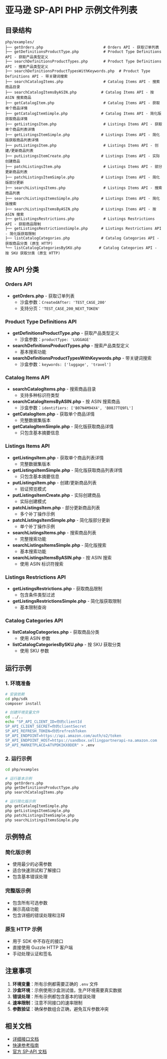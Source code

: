 # 亚马逊 SP-API PHP 示例文件列表

## 目录结构

```
php/examples/
├── getOrders.php                           # Orders API - 获取订单列表
├── getDefinitionsProductType.php           # Product Type Definitions API - 获取产品类型定义
├── searchDefinitionsProductTypes.php       # Product Type Definitions API - 搜索产品类型定义
├── searchDefinitionsProductTypesWithKeywords.php  # Product Type Definitions API - 带关键词搜索
├── searchCatalogItems.php                  # Catalog Items API - 搜索商品目录
├── searchCatalogItemsByASIN.php           # Catalog Items API - 按 ASIN 搜索商品
├── getCatalogItem.php                      # Catalog Items API - 获取单个商品详情
├── getCatalogItemSimple.php               # Catalog Items API - 简化版获取商品详情
├── getListingsItem.php                     # Listings Items API - 获取单个商品列表详情
├── getListingsItemSimple.php              # Listings Items API - 简化版获取商品列表详情
├── putListingsItem.php                     # Listings Items API - 创建/更新商品列表
├── putListingsItemCreate.php              # Listings Items API - 实际创建商品
├── patchListingsItem.php                   # Listings Items API - 部分更新商品列表
├── patchListingsItemSimple.php            # Listings Items API - 简化版部分更新
├── searchListingsItems.php                 # Listings Items API - 搜索商品列表
├── searchListingsItemsSimple.php          # Listings Items API - 简化版搜索
├── searchListingsItemsByASIN.php          # Listings Items API - 按 ASIN 搜索
├── getListingsRestrictions.php             # Listings Restrictions API - 获取商品限制
├── getListingsRestrictionsSimple.php      # Listings Restrictions API - 简化版获取限制
├── listCatalogCategories.php              # Catalog Categories API - 获取商品分类 (原生 HTTP)
└── listCatalogCategoriesBySKU.php        # Catalog Categories API - 按 SKU 获取分类 (原生 HTTP)
```

## 按 API 分类

### Orders API
- **getOrders.php** - 获取订单列表
  - 沙盒参数：`CreatedAfter: 'TEST_CASE_200'`
  - 支持分页：`'TEST_CASE_200_NEXT_TOKEN'`

### Product Type Definitions API
- **getDefinitionsProductType.php** - 获取产品类型定义
  - 沙盒参数：`productType: 'LUGGAGE'`
- **searchDefinitionsProductTypes.php** - 搜索产品类型定义
  - 基本搜索功能
- **searchDefinitionsProductTypesWithKeywords.php** - 带关键词搜索
  - 沙盒参数：`keywords: ['luggage', 'travel']`

### Catalog Items API
- **searchCatalogItems.php** - 搜索商品目录
  - 支持多种标识符类型
- **searchCatalogItemsByASIN.php** - 按 ASIN 搜索商品
  - 沙盒参数：`identifiers: ['B07N4M94X4', 'B08J7TQ9FL']`
- **getCatalogItem.php** - 获取单个商品详情
  - 完整数据集版本
- **getCatalogItemSimple.php** - 简化版获取商品详情
  - 只包含基本摘要信息

### Listings Items API
- **getListingsItem.php** - 获取单个商品列表详情
  - 完整数据集版本
- **getListingsItemSimple.php** - 简化版获取商品列表详情
  - 只包含基本摘要信息
- **putListingsItem.php** - 创建/更新商品列表
  - 验证预览模式
- **putListingsItemCreate.php** - 实际创建商品
  - 实际创建模式
- **patchListingsItem.php** - 部分更新商品列表
  - 多个补丁操作示例
- **patchListingsItemSimple.php** - 简化版部分更新
  - 单个补丁操作示例
- **searchListingsItems.php** - 搜索商品列表
  - 完整搜索功能
- **searchListingsItemsSimple.php** - 简化版搜索
  - 基本搜索功能
- **searchListingsItemsByASIN.php** - 按 ASIN 搜索
  - 使用 ASIN 标识符搜索

### Listings Restrictions API
- **getListingsRestrictions.php** - 获取商品限制
  - 包含条件类型过滤
- **getListingsRestrictionsSimple.php** - 简化版获取限制
  - 基本限制查询

### Catalog Categories API
- **listCatalogCategories.php** - 获取商品分类
  - 使用 ASIN 参数
- **listCatalogCategoriesBySKU.php** - 按 SKU 获取分类
  - 使用 SKU 参数

## 运行示例

### 1. 环境准备
```bash
# 安装依赖
cd php/sdk
composer install

# 创建环境变量文件
cd ../..
echo "SP_API_CLIENT_ID=你的clientId
SP_API_CLIENT_SECRET=你的clientSecret
SP_API_REFRESH_TOKEN=你的refreshToken
SP_API_ENDPOINT=https://api.amazon.com/auth/o2/token
SP_API_ENDPOINT_HOST=https://sandbox.sellingpartnerapi-na.amazon.com
SP_API_MARKETPLACE=ATVPDKIKX0DER" > .env
```

### 2. 运行示例
```bash
cd php/examples

# 运行基本示例
php getOrders.php
php getDefinitionsProductType.php
php searchCatalogItems.php

# 运行简化版示例
php getCatalogItemSimple.php
php getListingsItemSimple.php
php patchListingsItemSimple.php
php searchListingsItemsSimple.php
```

## 示例特点

### 简化版示例
- 使用最少的必需参数
- 适合快速测试和了解接口
- 包含基本错误处理

### 完整版示例
- 包含所有可选参数
- 展示高级功能
- 包含详细的错误处理和注释

### 原生 HTTP 示例
- 用于 SDK 中不存在的接口
- 直接使用 Guzzle HTTP 客户端
- 手动处理认证和签名

## 注意事项

1. **环境变量**：所有示例都需要正确的 `.env` 文件
2. **沙盒环境**：示例使用沙盒测试值，生产环境需要真实数据
3. **错误处理**：所有示例都包含基本的错误处理
4. **速率限制**：注意不同接口的速率限制
5. **参数验证**：确保参数组合正确，避免互斥参数冲突

## 相关文档

- [详细接口文档](./amazon-sp-api-php-examples.md)
- [快速参考指南](./quick-reference.md)
- [官方 SP-API 文档](https://developer-docs.amazon.com/sp-api/) 